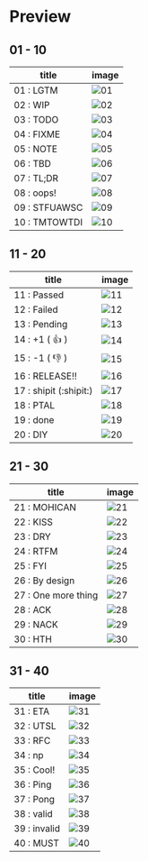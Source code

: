 # Preview

## 01 - 10
| title | image |
| ----- | ----- |
| 01 : LGTM | ![01](01.png) |
| 02 : WIP | ![02](02.png) |
| 03 : TODO | ![03](03.png) |
| 04 : FIXME | ![04](04.png) |
| 05 : NOTE | ![05](05.png) |
| 06 : TBD | ![06](06.png) |
| 07 : TL;DR | ![07](07.png) |
| 08 : oops! | ![08](08.png) |
| 09 : STFUAWSC | ![09](09.png) |
| 10 : TMTOWTDI | ![10](10.png) |

## 11 - 20
| title | image |
| ----- | ----- |
| 11 : Passed | ![11](11.png) |
| 12 : Failed | ![12](12.png) |
| 13 : Pending | ![13](13.png) |
| 14 : +1 ( :+1: ) | ![14](14.png) |
| 15 : -1 ( :-1: ) | ![15](15.png) |
| 16 : RELEASE!! | ![16](16.png) |
| 17 : shipit (:shipit:) | ![17](17.png) |
| 18 : PTAL | ![18](18.png) |
| 19 : done | ![19](19.png) |
| 20 : DIY | ![20](20.png) |

## 21 - 30
| title | image |
| ----- | ----- |
| 21 : MOHICAN | ![21](21.png) |
| 22 : KISS | ![22](22.png) |
| 23 : DRY | ![23](23.png) |
| 24 : RTFM | ![24](24.png) |
| 25 : FYI | ![25](25.png) |
| 26 : By design | ![26](26.png) |
| 27 : One more thing | ![27](27.png) |
| 28 : ACK | ![28](28.png) |
| 29 : NACK | ![29](29.png) |
| 30 : HTH | ![30](30.png) |

## 31 - 40
| title | image |
| ----- | ----- |
| 31 : ETA | ![31](31.png) |
| 32 : UTSL | ![32](32.png) |
| 33 : RFC | ![33](33.png) |
| 34 : np | ![34](34.png) |
| 35 : Cool! | ![35](35.png) |
| 36 : Ping | ![36](36.png) |
| 37 : Pong | ![37](37.png) |
| 38 : valid | ![38](38.png) |
| 39 : invalid | ![39](39.png) |
| 40 : MUST | ![40](40.png) |
